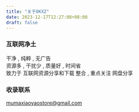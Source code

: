 ```yaml
---
title: "关于OKXZ"
date: 2023-12-17T12:27:08+08:00
draft: false
---
```


### 互联网净土

干净 , 纯粹 , 无广告   
资源多 , 干扰少 , 质量好 , 时间省   
致力于 互联网资源分享和下载 整合 , 重点关注 网盘分享   

### 收录联系
mumaxiaoyaostore@gmail.com


